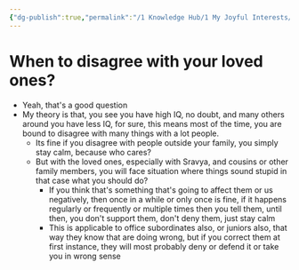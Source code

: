```yaml
---
{"dg-publish":true,"permalink":"/1 Knowledge Hub/1 My Joyful Interests/Self-Help Phycology/Notions I derirved/When to disagree with Loved Ones/","noteIcon":""}
---
```


# When to disagree with your loved ones?

- Yeah, that's a good question
- My theory is that, you see you have high IQ, no doubt, and many others around you have less IQ, for sure, this means most of the time, you are bound to disagree with many things with a lot people.
    - Its fine if you disagree with people outside your family, you simply stay calm, because who cares?
    - But with the loved ones, especially with Sravya, and cousins or other family members, you will face situation where things sound stupid in that case what you should do?
        - If you think that's something that's going to affect them or us negatively, then once in a while or only once is fine, if it happens regularly or frequently or multiple times then you tell them, until then, you don't support them, don't deny them, just stay calm
        - This is applicable to office subordinates also, or juniors also, that way they know that are doing wrong, but if you correct them at first instance, they will most probably deny or defend it or take you in wrong sense